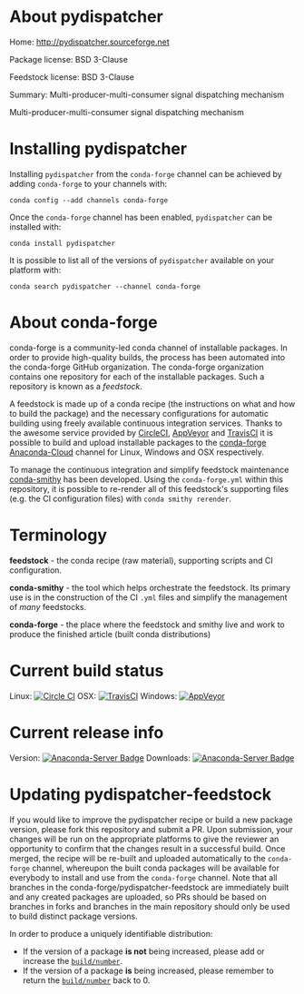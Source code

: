 About pydispatcher
==================

Home: http://pydispatcher.sourceforge.net

Package license: BSD 3-Clause

Feedstock license: BSD 3-Clause

Summary: Multi-producer-multi-consumer signal dispatching mechanism

Multi-producer-multi-consumer signal dispatching mechanism


Installing pydispatcher
=======================

Installing `pydispatcher` from the `conda-forge` channel can be achieved by adding `conda-forge` to your channels with:

```
conda config --add channels conda-forge
```

Once the `conda-forge` channel has been enabled, `pydispatcher` can be installed with:

```
conda install pydispatcher
```

It is possible to list all of the versions of `pydispatcher` available on your platform with:

```
conda search pydispatcher --channel conda-forge
```


About conda-forge
=================

conda-forge is a community-led conda channel of installable packages.
In order to provide high-quality builds, the process has been automated into the
conda-forge GitHub organization. The conda-forge organization contains one repository
for each of the installable packages. Such a repository is known as a *feedstock*.

A feedstock is made up of a conda recipe (the instructions on what and how to build
the package) and the necessary configurations for automatic building using freely
available continuous integration services. Thanks to the awesome service provided by
[CircleCI](https://circleci.com/), [AppVeyor](http://www.appveyor.com/)
and [TravisCI](https://travis-ci.org/) it is possible to build and upload installable
packages to the [conda-forge](https://anaconda.org/conda-forge)
[Anaconda-Cloud](http://docs.anaconda.org/) channel for Linux, Windows and OSX respectively.

To manage the continuous integration and simplify feedstock maintenance
[conda-smithy](http://github.com/conda-forge/conda-smithy) has been developed.
Using the ``conda-forge.yml`` within this repository, it is possible to re-render all of
this feedstock's supporting files (e.g. the CI configuration files) with ``conda smithy rerender``.


Terminology
===========

**feedstock** - the conda recipe (raw material), supporting scripts and CI configuration.

**conda-smithy** - the tool which helps orchestrate the feedstock.
                   Its primary use is in the construction of the CI ``.yml`` files
                   and simplify the management of *many* feedstocks.

**conda-forge** - the place where the feedstock and smithy live and work to
                  produce the finished article (built conda distributions)

Current build status
====================

Linux: [![Circle CI](https://circleci.com/gh/conda-forge/pydispatcher-feedstock.svg?style=shield)](https://circleci.com/gh/conda-forge/pydispatcher-feedstock)
OSX: [![TravisCI](https://travis-ci.org/conda-forge/pydispatcher-feedstock.svg?branch=master)](https://travis-ci.org/conda-forge/pydispatcher-feedstock)
Windows: [![AppVeyor](https://ci.appveyor.com/api/projects/status/github/conda-forge/pydispatcher-feedstock?svg=True)](https://ci.appveyor.com/project/conda-forge/pydispatcher-feedstock/branch/master)

Current release info
====================
Version: [![Anaconda-Server Badge](https://anaconda.org/conda-forge/pydispatcher/badges/version.svg)](https://anaconda.org/conda-forge/pydispatcher)
Downloads: [![Anaconda-Server Badge](https://anaconda.org/conda-forge/pydispatcher/badges/downloads.svg)](https://anaconda.org/conda-forge/pydispatcher)


Updating pydispatcher-feedstock
===============================

If you would like to improve the pydispatcher recipe or build a new
package version, please fork this repository and submit a PR. Upon submission,
your changes will be run on the appropriate platforms to give the reviewer an
opportunity to confirm that the changes result in a successful build. Once
merged, the recipe will be re-built and uploaded automatically to the
`conda-forge` channel, whereupon the built conda packages will be available for
everybody to install and use from the `conda-forge` channel.
Note that all branches in the conda-forge/pydispatcher-feedstock are
immediately built and any created packages are uploaded, so PRs should be based
on branches in forks and branches in the main repository should only be used to
build distinct package versions.

In order to produce a uniquely identifiable distribution:
 * If the version of a package **is not** being increased, please add or increase
   the [``build/number``](http://conda.pydata.org/docs/building/meta-yaml.html#build-number-and-string).
 * If the version of a package **is** being increased, please remember to return
   the [``build/number``](http://conda.pydata.org/docs/building/meta-yaml.html#build-number-and-string)
   back to 0.

